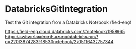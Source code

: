 # DatabricksGitIntegration
Test the Git integration from a Databricks Notebook (field-eng)

https://field-eng.cloud.databricks.com/#notebook/1958965
https://switzerlandnorth.azuredatabricks.net/?o=2201387428391853#notebook/2705116432757344
